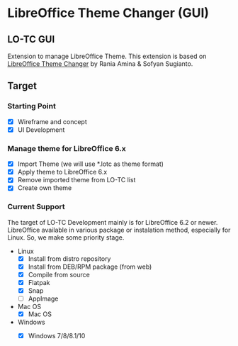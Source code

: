 # LibreOffice Theme Changer \(GUI\)

## LO-TC GUI

Extension to manage LibreOffice Theme. This extension is based on [LibreOffice Theme Changer](https://github.com/raniaamina/libreoffice-theme) by Rania Amina & Sofyan Sugianto.

## Target

### Starting Point

* [x] Wireframe and concept
* [x] UI Development

### Manage theme for LibreOffice 6.x

* [x] Import Theme \(we will use \*.lotc as theme format\)
* [x] Apply theme to LibreOffice 6.x
* [x] Remove imported theme from LO-TC list
* [x] Create own theme

### Current Support

The target of LO-TC Development mainly is for LibreOffice 6.2 or newer. LibreOffice available in various package or instalation method, especially for Linux. So, we make some priority stage.

* Linux
  * [x] Install from distro repository
  * [x] Install from DEB/RPM package \(from web\)
  * [x] Compile from source
  * [x] Flatpak
  * [x] Snap
  * [ ] AppImage
* Mac OS
  * [x] Mac OS
* Windows
  * [x] Windows 7/8/8.1/10

